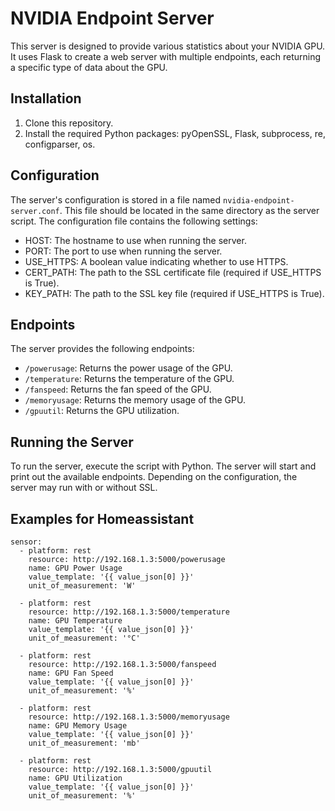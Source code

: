 # NVIDIA Endpoint Server

This server is designed to provide various statistics about your NVIDIA GPU. It uses Flask to create a web server with multiple endpoints, each returning a specific type of data about the GPU.

## Installation

1. Clone this repository.
2. Install the required Python packages: pyOpenSSL, Flask, subprocess, re, configparser, os. 

## Configuration

The server's configuration is stored in a file named `nvidia-endpoint-server.conf`. This file should be located in the same directory as the server script. The configuration file contains the following settings:

- HOST: The hostname to use when running the server.
- PORT: The port to use when running the server.
- USE_HTTPS: A boolean value indicating whether to use HTTPS.
- CERT_PATH: The path to the SSL certificate file (required if USE_HTTPS is True).
- KEY_PATH: The path to the SSL key file (required if USE_HTTPS is True).

## Endpoints

The server provides the following endpoints:

- `/powerusage`: Returns the power usage of the GPU.
- `/temperature`: Returns the temperature of the GPU.
- `/fanspeed`: Returns the fan speed of the GPU.
- `/memoryusage`: Returns the memory usage of the GPU.
- `/gpuutil`: Returns the GPU utilization.

## Running the Server

To run the server, execute the script with Python. The server will start and print out the available endpoints. Depending on the configuration, the server may run with or without SSL.

## Examples for Homeassistant
```
sensor:
  - platform: rest
    resource: http://192.168.1.3:5000/powerusage
    name: GPU Power Usage
    value_template: '{{ value_json[0] }}'
    unit_of_measurement: 'W'

  - platform: rest
    resource: http://192.168.1.3:5000/temperature
    name: GPU Temperature
    value_template: '{{ value_json[0] }}'
    unit_of_measurement: '°C'

  - platform: rest
    resource: http://192.168.1.3:5000/fanspeed
    name: GPU Fan Speed
    value_template: '{{ value_json[0] }}'
    unit_of_measurement: '%'

  - platform: rest
    resource: http://192.168.1.3:5000/memoryusage
    name: GPU Memory Usage
    value_template: '{{ value_json[0] }}'
    unit_of_measurement: 'mb'

  - platform: rest
    resource: http://192.168.1.3:5000/gpuutil
    name: GPU Utilization
    value_template: '{{ value_json[0] }}'
    unit_of_measurement: '%'
```
